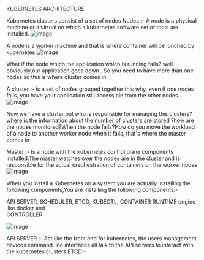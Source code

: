  KUBERNETES ARCHITECTURE 
 
 Kubernetes clusters consist of a set of nodes 
 Nodes :- A node is a physical machine or a virtual on which a kubernetes software set of tools are installed.
 ![image](https://user-images.githubusercontent.com/37187773/139559555-3b70a068-e105-433a-9499-b90e6bcc91d1.png)
 
 A node is a worker machine and that is where container will be lunched by kubernetes 
![image](https://user-images.githubusercontent.com/37187773/139560062-17748e31-fd42-4f9d-bfdd-3bd28cd09ea3.png)

What if the node which the application which is running fails? well obviously,our application goes down . So you need to have more than one nodes so this is where cluster comes in. 

A cluster :- is a set of nodes grouped together this why, even if one nodes fails, you have your application still accessible from the other nodes.
![image](https://user-images.githubusercontent.com/37187773/139560182-b65f23d2-a989-4e28-af21-0aaffa300ede.png)

Now we have a cluster but who is responsible for managing this clusters?where is the information about the number of clusters are stored ?how are the nodes monitored?When the node fails?How do you move the workload of a node to another worker node when it fails, that's where the master comes in

Master :- Is a node with the kubernetes control plane components installed.The master watches over the nodes are in the cluster and is responsible for the actual orechestration of containers on the worker nodes
![image](https://user-images.githubusercontent.com/37187773/139560469-011d9962-4ce0-477d-85c0-640c5e0d350c.png)

When you install a Kubernetes on a system you are actually installing the following components,You are installing the following components:- 

API SERVER,
SCHEDULER,
ETCD,
KUBECTL,
CONTAINER RUNTIME engine like docker  and  
CONTROLLER 

![image](https://user-images.githubusercontent.com/37187773/139560508-f518c68c-30b6-4aad-b2e9-0ebb7ad39e11.png)

API SERVER :- Act like the front end for kubernetes, the users management devices command line interfaces all talk to the API servers to interact with the kubernetes clusters 
ETCD:- 

